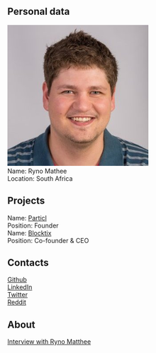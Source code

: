 ## Personal data
![photo](photo/ryno_mathee.jpg)  
Name: Ryno Mathee  
Location: South Africa  
## Projects 
Name: [Particl](../projects/particl.md)  
Position: Founder  
Name: [Blocktix](../projects/blocktix.md)  
Position: Co-founder & CEO   
## Contacts
[Github](https://github.com/rynomster)  
[LinkedIn](https://www.linkedin.com/in/rmathee/)  
[Twitter](https://twitter.com/rynomster)  
[Reddit](https://www.reddit.com/user/rynomster)
## About
[Interview with Ryno Matthee](https://www.youtube.com/watch?v=GDPMrm02mVo) 
